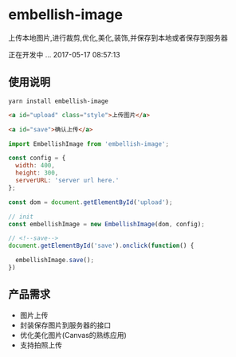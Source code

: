 # embellish-image
上传本地图片,进行裁剪,优化,美化,装饰,并保存到本地或者保存到服务器

正在开发中 ... 2017-05-17 08:57:13

## 使用说明
```
yarn install embellish-image
```
```html
<a id="upload" class="style">上传图片</a>

<a id="save">确认上传</a>
```

```js
import EmbellishImage from 'embellish-image';

const config = {
  width: 400,
  height: 300,
  serverURL: 'server url here.'
};

const dom = document.getElementById('upload');

// init
const embellishImage = new EmbellishImage(dom, config);

// <!--save-->
document.getElementById('save').onclick(function() {

  embellishImage.save();
})
```

## 产品需求
- 图片上传
- 封装保存图片到服务器的接口
- 优化美化图片(Canvas的熟练应用)
- 支持拍照上传